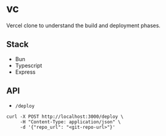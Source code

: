 # vc
Vercel clone to understand the build and deployment phases.

## Stack
- Bun
- Typescript
- Express

## API

- `/deploy`
```shell
curl -X POST http://localhost:3000/deploy \
     -H "Content-Type: application/json" \
     -d '{"repo_url": "<git-repo-url>"}'
```